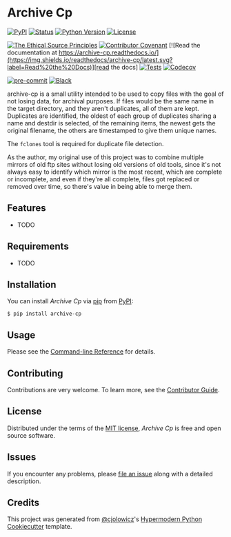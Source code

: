 # Archive Cp

[![PyPI](https://img.shields.io/pypi/v/archive-cp.svg)][pypi status]
[![Status](https://img.shields.io/pypi/status/archive-cp.svg)][pypi status]
[![Python Version](https://img.shields.io/pypi/pyversions/archive-cp)][pypi status]
[![License](https://img.shields.io/pypi/l/archive-cp)][license]

[![The Ethical Source Principles](https://img.shields.io/badge/ethical-source-%23bb8c3c?labelColor=393162)][ethical source]
[![Contributor Covenant](https://img.shields.io/badge/Contributor%20Covenant-2.0-4baaaa.svg)][codeofconduct]
[![Read the documentation at https://archive-cp.readthedocs.io/](https://img.shields.io/readthedocs/archive-cp/latest.svg?label=Read%20the%20Docs)][read the docs]
[![Tests](https://github.com/kergoth/archive-cp/workflows/Tests/badge.svg)][tests]
[![Codecov](https://codecov.io/gh/kergoth/archive-cp/branch/main/graph/badge.svg)][codecov]

[![pre-commit](https://img.shields.io/badge/pre--commit-enabled-brightgreen?logo=pre-commit&logoColor=white)][pre-commit]
[![Black](https://img.shields.io/badge/code%20style-black-000000.svg)][black]

archive-cp is a small utility intended to be used to copy files with the goal of
not losing data, for archival purposes. If files would be the same name in the
target directory, and they aren't duplicates, all of them are kept. Duplicates
are identified, the oldest of each group of duplicates sharing a name and
destdir is selected, of the remaining items, the newest gets the original
filename, the others are timestamped to give them unique names.

The `fclones` tool is required for duplicate file detection.

As the author, my original use of this project was to combine multiple mirrors
of old ftp sites without losing old versions of old tools, since it's not always
easy to identify which mirror is the most recent, which are complete or
incomplete, and even if they're all complete, files got replaced or removed over
time, so there's value in being able to merge them.

## Features

- TODO

## Requirements

- TODO

## Installation

You can install _Archive Cp_ via [pip] from [PyPI]:

```console
$ pip install archive-cp
```

## Usage

Please see the [Command-line Reference] for details.

## Contributing

Contributions are very welcome.
To learn more, see the [Contributor Guide].

## License

Distributed under the terms of the [MIT license][license],
_Archive Cp_ is free and open source software.

## Issues

If you encounter any problems,
please [file an issue] along with a detailed description.

## Credits

This project was generated from [@cjolowicz]'s [Hypermodern Python Cookiecutter] template.

[pypi status]: https://pypi.org/project/archive-cp/
[ethical source]: https://ethicalsource.dev/principles/
[read the docs]: https://archive-cp.readthedocs.io/
[tests]: https://github.com/kergoth/archive-cp/actions?workflow=Tests
[codecov]: https://app.codecov.io/gh/kergoth/archive-cp
[pre-commit]: https://github.com/pre-commit/pre-commit
[black]: https://github.com/psf/black

[@cjolowicz]: https://github.com/cjolowicz
[pypi]: https://pypi.org/
[hypermodern python cookiecutter]: https://github.com/cjolowicz/cookiecutter-hypermodern-python
[file an issue]: https://github.com/kergoth/archive-cp/issues
[pip]: https://pip.pypa.io/

<!-- github-only -->

[license]: https://github.com/kergoth/archive-cp/blob/main/LICENSE
[contributor guide]: https://github.com/kergoth/archive-cp/blob/main/CONTRIBUTING.md
[command-line reference]: https://archive-cp.readthedocs.io/en/latest/usage.html
[codeofconduct]: https://github.com/kergoth/archive-cp/blob/main/CODE_OF_CONDUCT.md
